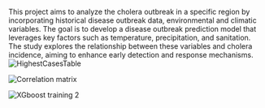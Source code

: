 This project aims to analyze the cholera outbreak in a specific region by incorporating historical disease outbreak data, environmental and climatic variables. The goal is to develop a disease outbreak prediction model that leverages key factors such as temperature, precipitation, and sanitation. The study explores the relationship between these variables and cholera incidence, aiming to enhance early detection and response mechanisms.
![HighestCasesTable](https://github.com/AdithyaOthayoth/Disease-Outbreak-analysis-and-prediction/assets/118025644/9e0559a2-6319-4179-809b-ff889077e4ab)


![Correlation matrix](https://github.com/AdithyaOthayoth/Disease-Outbreak-analysis-and-prediction/assets/118025644/3272d5d2-91f7-42a5-bd62-351bd6dc3d13)


![XGboost training 2](https://github.com/AdithyaOthayoth/Disease-Outbreak-analysis-and-prediction/assets/118025644/b63ffbb2-b6b2-41fb-b751-fbcb4f8b8aef)


